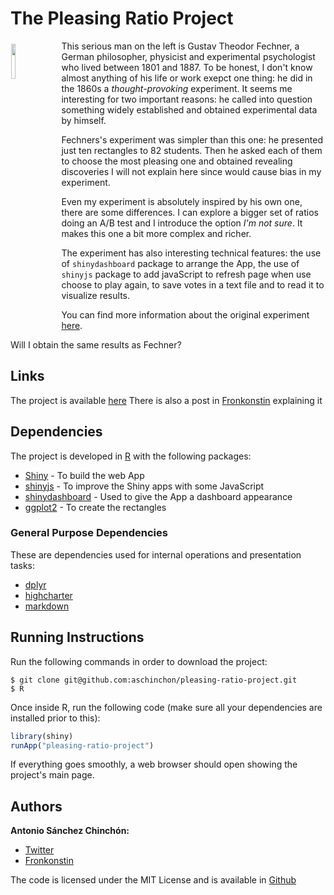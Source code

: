# The Pleasing Ratio Project

<img width="12%" style="float: left;margin:5px 20px 5px 1px" src="https://upload.wikimedia.org/wikipedia/commons/a/ae/Gustav_Fechner.jpg">

This serious man on the left is Gustav Theodor Fechner, a German philosopher, physicist and experimental psychologist who lived between 1801 and 1887. To be honest, I don't know almost anything of his life or work exepct one thing: he did in the 1860s a *thought-provoking* experiment. It seems me interesting for two important reasons: he called into question something widely established and obtained experimental data by himself.

Fechners's experiment was simpler than this one: he presented just ten rectangles to 82 students. Then he asked each of them to choose the most pleasing one and obtained revealing discoveries I will not explain here since would cause bias in my experiment.

Even my experiment is absolutely inspired by his own one, there are some differences. I can explore a bigger set of ratios doing an A/B test and I introduce the option *I'm not sure*. It makes this one a bit more complex and richer.

The experiment has also interesting technical features: the use of `shinydashboard` package to arrange the App, the use of `shinyjs` package to add javaScript to refresh page when use choose to play again, to save votes in a text file and to read it to visualize results.

You can find more information about the original experiment [here](https://plus.maths.org/content/golden-ratio-and-aesthetics).

Will I obtain the same results as Fechner? 

## Links

The project is available [here](http://91.134.134.147:3838/pleasing-ratio-project)
There is also a post in [Fronkonstin](https://fronkonstin.com/2018/05/15/the-pleasing-ratio-project/) explaining it

## Dependencies

The project is developed in [R](http://www.cran.r-project.org/) with the following packages:

  * [Shiny](http://shiny.rstudio.com/) - To build the web App
  * [shinyjs](https://cran.r-project.org/web/packages/shinyjs/index.html) - To improve the Shiny apps with some JavaScript
  * [shinydashboard](https://cran.r-project.org/web/packages/shinyjs/index.html) - Used to give the App a dashboard appearance
  * [ggplot2](https://cran.r-project.org/web/packages/ggplot2/index.html) - To create the rectangles

### General Purpose Dependencies

These are dependencies used for internal operations and presentation tasks:

  * [dplyr](https://cran.r-project.org/web/packages/dplyr/index.html)
  * [highcharter](https://cran.r-project.org/web/packages/highcharter/index.html)
  * [markdown](https://cran.r-project.org/web/packages/markdown/index.html)

## Running Instructions

Run the following commands in order to download the project:

```
$ git clone git@github.com:aschinchon/pleasing-ratio-project.git
$ R
```

Once inside R, run the following code (make sure all your dependencies are installed
prior to this):

```r
library(shiny)
runApp("pleasing-ratio-project")
```

If everything goes smoothly, a web browser should open showing the project's
main page.


## Authors

**Antonio Sánchez Chinchón:**

  + [Twitter](https://twitter.com/aschinchon)
  + [Fronkonstin](https://fronkonstin.com/)

The code is licensed under the MIT License and is available in [Github](https://github.com/aschinchon) 

